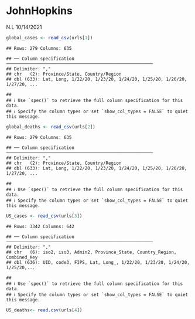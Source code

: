 JohnHopkins
================
N.L
10/14/2021

``` r
global_cases <- read_csv(urls[1])
```

    ## Rows: 279 Columns: 635

    ## ── Column specification ────────────────────────────────────────────────────────
    ## Delimiter: ","
    ## chr   (2): Province/State, Country/Region
    ## dbl (633): Lat, Long, 1/22/20, 1/23/20, 1/24/20, 1/25/20, 1/26/20, 1/27/20, ...

    ## 
    ## ℹ Use `spec()` to retrieve the full column specification for this data.
    ## ℹ Specify the column types or set `show_col_types = FALSE` to quiet this message.

``` r
global_deaths <- read_csv(urls[2])
```

    ## Rows: 279 Columns: 635

    ## ── Column specification ────────────────────────────────────────────────────────
    ## Delimiter: ","
    ## chr   (2): Province/State, Country/Region
    ## dbl (633): Lat, Long, 1/22/20, 1/23/20, 1/24/20, 1/25/20, 1/26/20, 1/27/20, ...

    ## 
    ## ℹ Use `spec()` to retrieve the full column specification for this data.
    ## ℹ Specify the column types or set `show_col_types = FALSE` to quiet this message.

``` r
US_cases <- read_csv(urls[3])
```

    ## Rows: 3342 Columns: 642

    ## ── Column specification ────────────────────────────────────────────────────────
    ## Delimiter: ","
    ## chr   (6): iso2, iso3, Admin2, Province_State, Country_Region, Combined_Key
    ## dbl (636): UID, code3, FIPS, Lat, Long_, 1/22/20, 1/23/20, 1/24/20, 1/25/20,...

    ## 
    ## ℹ Use `spec()` to retrieve the full column specification for this data.
    ## ℹ Specify the column types or set `show_col_types = FALSE` to quiet this message.

``` r
US_deaths<- read.csv(urls[4])
```
